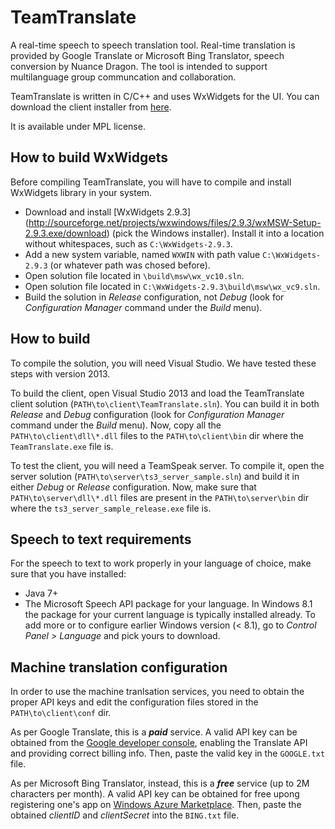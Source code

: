 TeamTranslate
========================
A real-time speech to speech translation tool. Real-time translation is provided by Google Translate or Microsoft Bing Translator, speech conversion by Nuance Dragon. The tool is intended to support multilanguage group communcation and collaboration. 

TeamTranslate is written in C/C++ and uses WxWidgets for the UI. You can download the client installer from [here](https://github.com/xandros90/speech-translation-tools/blob/teamspeak/client/installer/TeamTranslate.msi?raw=true).

It is available under MPL license.

How to build WxWidgets
------------------------
Before compiling TeamTranslate, you will have to compile and install WxWidgets library in your system.
* Download and install [WxWidgets 2.9.3] (http://sourceforge.net/projects/wxwindows/files/2.9.3/wxMSW-Setup-2.9.3.exe/download) (pick the Windows installer). Install it into a location without whitespaces, such as `C:\WxWidgets-2.9.3`.
* Add a new system variable, named `WXWIN` with path value `C:\WxWidgets-2.9.3` (or whatever path was chosed before).
* Open solution file located in `\build\msw\wx_vc10.sln`.
* Open solution file located in `C:\WxWidgets-2.9.3\build\msw\wx_vc9.sln`.
* Build the solution in _Release_ configuration, not _Debug_ (look for _Configuration Manager_ command under the _*Build*_ menu). 

How to build
------------------------
To compile the solution, you will need Visual Studio. We have tested these steps with version 2013.

To build the client, open Visual Studio 2013 and load the TeamTranslate client solution (`PATH\to\client\TeamTranslate.sln`). You can build it in both _Release_ and _Debug_ configuration (look for _*Configuration Manager*_ command under the _*Build*_ menu). Now, copy all the `PATH\to\client\dll\*.dll` files to the `PATH\to\client\bin` dir where the `TeamTranslate.exe` file is.

To test the client, you will need a TeamSpeak server. To compile it, open the server solution (`PATH\to\server\ts3_server_sample.sln`) and build it in either _Debug_ or _Release_ configuration. Now, make sure that `PATH\to\server\dll\*.dll` files are present in the `PATH\to\server\bin` dir where the `ts3_server_sample_release.exe` file is.

Speech to text requirements
---------------------------
For the speech to text to work properly in your language of choice, make sure that you have installed:
* Java 7+ 
* The Microsoft Speech API package for your language. In Windows 8.1 the package for your current language is typically installed already. To add more or to configure earlier Windows version (< 8.1), go to _Control Panel > Language_ and pick yours to download.

Machine translation configuration
--------------------
In order to use the machine tranlsation services, you need to obtain the proper API keys and edit the configuration files stored in the `PATH\to\client\conf` dir.

As per Google Translate, this is a ***paid*** service. A valid API key can be obtained from the [Google developer console](https://console.developers.google.com), enabling the Translate API and providing correct billing info. Then, paste the valid key in the `GOOGLE.txt` file.

As per Microsoft Bing Translator, instead, this is a ***free*** service (up to 2M characters per month). A valid API key can be obtained for free upong registering one's app on [Windows Azure Marketplace](https://datamarket.azure.com/dataset/bing/microsofttranslator). Then, paste the obtained _clientID_ and _clientSecret_ into the `BING.txt` file.
